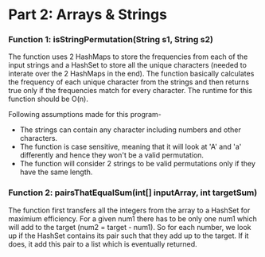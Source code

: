 # Part 2: Arrays & Strings

### Function 1: isStringPermutation(String s1, String s2)
The function uses 2 HashMaps to store the frequencies from each of the input strings and a HashSet to store all the unique characters (needed to interate over the 2 HashMaps in the end). The function basically calculates the frequency of each unique character from the strings and then returns true only if the frequencies match for every character. The runtime for this function should be O(n).

Following assumptions made for this program-
- The strings can contain any character including numbers and other characters.
- The function is case sensitive, meaning that it will look at 'A' and 'a' differently and hence they won't be a valid permutation.
- The function will consider 2 strings to be valid permutations only if they have the same length.



### Function 2: pairsThatEqualSum(int[] inputArray, int targetSum)
The function first transfers all the integers from the array to a HashSet for maximium efficiency. For a given num1 there has to be only one num1 which will add to the target (num2 = target - num1). So for each number, we look up if the HashSet contains its pair such that they add up to the target. If it does, it add this pair to a list which is eventually returned.
